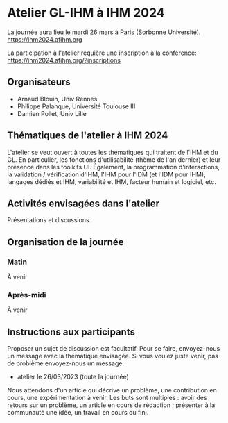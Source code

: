 

# Atelier GL-IHM à IHM 2024

La journée aura lieu le mardi 26 mars à Paris (Sorbonne Université).
https://ihm2024.afihm.org

La participation à l'atelier requière une inscription à la conférence:
https://ihm2024.afihm.org/?inscriptions

## Organisateurs

- Arnaud Blouin, Univ Rennes
- Philippe Palanque, Université Toulouse III
- Damien Pollet, Univ Lille

## Thématiques de l'atelier à IHM 2024

L'atelier se veut ouvert à toutes les thématiques qui traitent de l'IHM et du GL.
En particulier, les fonctions d'utilisabilité (thème de l'an dernier) et leur présence dans les toolkits UI.
Également, la programmation d'interactions, la validation / vérification d'IHM, l'IHM pour l'IDM (et l'IDM pour IHM), langages dédiés et IHM, variabilité et IHM, facteur humain et logiciel, etc.



## Activités envisagées dans l'atelier

Présentations et discussions.



## Organisation de la journée

### Matin

À venir


### Après-midi

À venir


## Instructions aux participants

Proposer un sujet de discussion est facultatif. Pour se faire, envoyez-nous un message avec la thématique envisagée. Si vous voulez juste venir, pas de problème envoyez-nous un message.


- atelier le 26/03/2023 (toute la journée)

Nous attendons d'un article qui décrive un problème, une contribution en cours, une expérimentation à venir. Les buts sont multiples :
avoir des retours sur un problème, un article en cours de rédaction ; présenter à la communauté une idée, un travail en cours ou fini.
